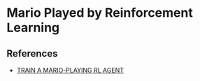 # Mario Played by Reinforcement Learning

## References
- [TRAIN A MARIO-PLAYING RL AGENT](https://pytorch.org/tutorials/intermediate/mario_rl_tutorial.html)